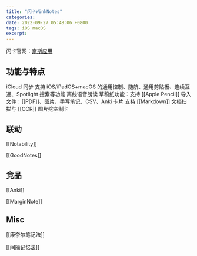 ```yaml
---
title: "闪卡WinkNotes"
categories: 
date: 2022-09-27 05:48:06 +0800
tags: iOS macOS 
excerpt: 
---
```


闪卡官网：[奈斯应用](https://www.appnice.cn/)

## 功能与特点

iCloud 同步
支持 iOS/iPadOS+macOS 的通用控制、随航、通用剪贴板、连续互通、Spotlight 搜索等功能
离线语音朗读
草稿纸功能：支持 [[Apple Pencil]]
导入文件：[[PDF]]、图片、手写笔记、CSV、Anki 卡片
支持 [[Markdown]]
文档扫描与 [[OCR]]
图片挖空制卡






## 联动

[[Notability]]

[[GoodNotes]]


## 竞品

[[Anki]]

[[MarginNote]]



## Misc

[[康奈尔笔记法]]

[[间隔记忆法]]

